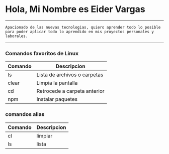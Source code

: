 # Hola, Mi Nombre es **Eider Vargas**
______________________________________________________________________________
```Apacionado de las nuevas tecnologias, quiero aprender todo lo posible para poder aplicar todo lo aprendido en mis proyectos personales y laborales. ```
_____________________________________________________________________________
### Comandos favoritos de Linux

|Comando|Descripcion|
|---|---|
|ls|Lista de archivos o carpetas|
|clear|Limpia la pantalla
|cd|Retrocede a carpeta anterior |
|npm| Instalar paquetes|

### comandos alias
|Comando|Descripcion|
|---|---|
|cl|limpiar|
|ls|lista|





 
